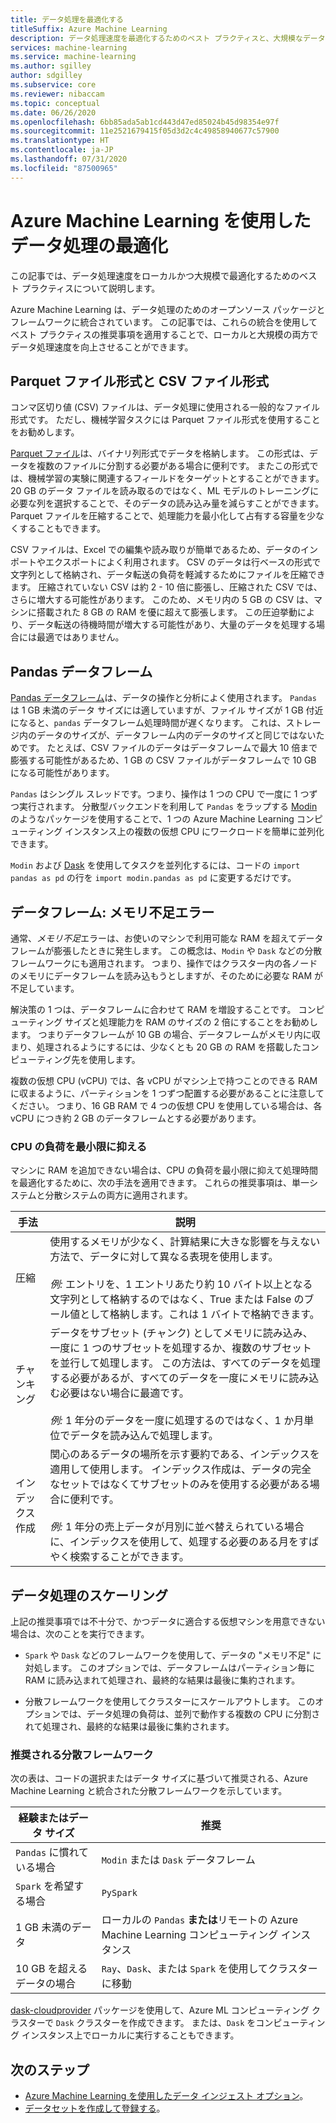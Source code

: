 ```yaml
---
title: データ処理を最適化する
titleSuffix: Azure Machine Learning
description: データ処理速度を最適化するためのベスト プラクティスと、大規模なデータ処理のために Azure Machine Learning でサポートされる統合について説明します。
services: machine-learning
ms.service: machine-learning
ms.author: sgilley
author: sdgilley
ms.subservice: core
ms.reviewer: nibaccam
ms.topic: conceptual
ms.date: 06/26/2020
ms.openlocfilehash: 6bb85ada5ab1cd443d47ed85024b45d98354e97f
ms.sourcegitcommit: 11e2521679415f05d3d2c4c49858940677c57900
ms.translationtype: HT
ms.contentlocale: ja-JP
ms.lasthandoff: 07/31/2020
ms.locfileid: "87500965"
---
```

# <a name="optimize-data-processing-with-azure-machine-learning"></a>Azure Machine Learning を使用したデータ処理の最適化

この記事では、データ処理速度をローカルかつ大規模で最適化するためのベスト プラクティスについて説明します。

Azure Machine Learning は、データ処理のためのオープンソース パッケージとフレームワークに統合されています。 この記事では、これらの統合を使用してベスト プラクティスの推奨事項を適用することで、ローカルと大規模の両方でデータ処理速度を向上させることができます。

## <a name="parquet-and-csv-file-formats"></a>Parquet ファイル形式と CSV ファイル形式

コンマ区切り値 (CSV) ファイルは、データ処理に使用される一般的なファイル形式です。 ただし、機械学習タスクには Parquet ファイル形式を使用することをお勧めします。

[Parquet ファイル](https://parquet.apache.org/)は、バイナリ列形式でデータを格納します。 この形式は、データを複数のファイルに分割する必要がある場合に便利です。 またこの形式では、機械学習の実験に関連するフィールドをターゲットとすることができます。 20 GB のデータ ファイルを読み取るのではなく、ML モデルのトレーニングに必要な列を選択することで、そのデータの読み込み量を減らすことができます。 Parquet ファイルを圧縮することで、処理能力を最小化して占有する容量を少なくすることもできます。

CSV ファイルは、Excel での編集や読み取りが簡単であるため、データのインポートやエクスポートによく利用されます。 CSV のデータは行ベースの形式で文字列として格納され、データ転送の負荷を軽減するためにファイルを圧縮できます。 圧縮されていない CSV は約 2 - 10 倍に膨張し、圧縮された CSV では、さらに増大する可能性があります。 このため、メモリ内の 5 GB の CSV は、マシンに搭載された 8 GB の RAM を優に超えて膨張します。 この圧迫挙動により、データ転送の待機時間が増大する可能性があり、大量のデータを処理する場合には最適ではありません。 

## <a name="pandas-dataframe"></a>Pandas データフレーム

[Pandas データフレーム](https://pandas.pydata.org/pandas-docs/stable/getting_started/overview.html)は、データの操作と分析によく使用されます。 `Pandas` は 1 GB 未満のデータ サイズには適していますが、ファイル サイズが 1 GB 付近になると、`pandas` データフレーム処理時間が遅くなります。 これは、ストレージ内のデータのサイズが、データフレーム内のデータのサイズと同じではないためです。 たとえば、CSV ファイルのデータはデータフレームで最大 10 倍まで膨張する可能性があるため、1 GB の CSV ファイルがデータフレームで 10 GB になる可能性があります。

`Pandas` はシングル スレッドです。つまり、操作は 1 つの CPU で一度に 1 つずつ実行されます。 分散型バックエンドを利用して `Pandas` をラップする [Modin](https://modin.readthedocs.io/en/latest/) のようなパッケージを使用することで、1 つの Azure Machine Learning コンピューティング インスタンス上の複数の仮想 CPU にワークロードを簡単に並列化できます。

`Modin` および [Dask](https://dask.org) を使用してタスクを並列化するには、コードの `import pandas as pd` の行を `import modin.pandas as pd` に変更するだけです。

## <a name="dataframe-out-of-memory-error"></a>データフレーム: メモリ不足エラー 

通常、*メモリ不足*エラーは、お使いのマシンで利用可能な RAM を超えてデータフレームが膨張したときに発生します。 この概念は、`Modin` や `Dask` などの分散フレームワークにも適用されます。  つまり、操作ではクラスター内の各ノードのメモリにデータフレームを読み込もうとしますが、そのために必要な RAM が不足しています。

解決策の 1 つは、データフレームに合わせて RAM を増設することです。 コンピューティング サイズと処理能力を RAM のサイズの 2 倍にすることをお勧めします。 つまりデータフレームが 10 GB の場合、データフレームがメモリ内に収まり、処理されるようにするには、少なくとも 20 GB の RAM を搭載したコンピューティング先を使用します。 

複数の仮想 CPU (vCPU) では、各 vCPU がマシン上で持つことのできる RAM に収まるように、パーティションを 1 つずつ配置する必要があることに注意してください。 つまり、16 GB RAM で 4 つの仮想 CPU を使用している場合は、各 vCPU につき約 2 GB のデータフレームとする必要があります。

### <a name="minimize-cpu-workloads"></a>CPU の負荷を最小限に抑える

マシンに RAM を追加できない場合は、CPU の負荷を最小限に抑えて処理時間を最適化するために、次の手法を適用できます。 これらの推奨事項は、単一システムと分散システムの両方に適用されます。

手法 | 説明
----|----
圧縮 | 使用するメモリが少なく、計算結果に大きな影響を与えない方法で、データに対して異なる表現を使用します。<br><br>*例:* エントリを、1 エントリあたり約 10 バイト以上となる文字列として格納するのではなく、True または False のブール値として格納します。これは 1 バイトで格納できます。
チャンキング | データをサブセット (チャンク) としてメモリに読み込み、一度に 1 つのサブセットを処理するか、複数のサブセットを並行して処理します。 この方法は、すべてのデータを処理する必要があるが、すべてのデータを一度にメモリに読み込む必要はない場合に最適です。 <br><br>*例:* 1 年分のデータを一度に処理するのではなく、1 か月単位でデータを読み込んで処理します。
インデックス作成 | 関心のあるデータの場所を示す要約である、インデックスを適用して使用します。 インデックス作成は、データの完全なセットではなくてサブセットのみを使用する必要がある場合に便利です。<br><br>*例:* 1 年分の売上データが月別に並べ替えられている場合に、インデックスを使用して、処理する必要のある月をすばやく検索することができます。

## <a name="scale-data-processing"></a>データ処理のスケーリング

上記の推奨事項では不十分で、かつデータに適合する仮想マシンを用意できない場合は、次のことを実行できます。 

* `Spark` や `Dask` などのフレームワークを使用して、データの "メモリ不足" に対処します。 このオプションでは、データフレームはパーティション毎に RAM に読み込まれて処理され、最終的な結果は最後に集約されます。  

* 分散フレームワークを使用してクラスターにスケールアウトします。 このオプションでは、データ処理の負荷は、並列で動作する複数の CPU に分割されて処理され、最終的な結果は最後に集約されます。

### <a name="recommended-distributed-frameworks"></a>推奨される分散フレームワーク

次の表は、コードの選択またはデータ サイズに基づいて推奨される、Azure Machine Learning と統合された分散フレームワークを示しています。

経験またはデータ サイズ | 推奨
------|------
`Pandas` に慣れている場合| `Modin` または `Dask` データフレーム
`Spark` を希望する場合 | `PySpark`
1 GB 未満のデータ | ローカルの `Pandas` **または**リモートの Azure Machine Learning コンピューティング インスタンス
10 GB を超えるデータの場合| `Ray`、`Dask`、または `Spark` を使用してクラスターに移動

[dask-cloudprovider](https://cloudprovider.dask.org/en/latest/#azure) パッケージを使用して、Azure ML コンピューティング クラスターで `Dask` クラスターを作成できます。 または、`Dask` をコンピューティング インスタンス上でローカルに実行することもできます。

## <a name="next-steps"></a>次のステップ

* [Azure Machine Learning を使用したデータ インジェスト オプション](concept-data-ingestion.md)。
* [データセットを作成して登録する](how-to-create-register-datasets.md)。
